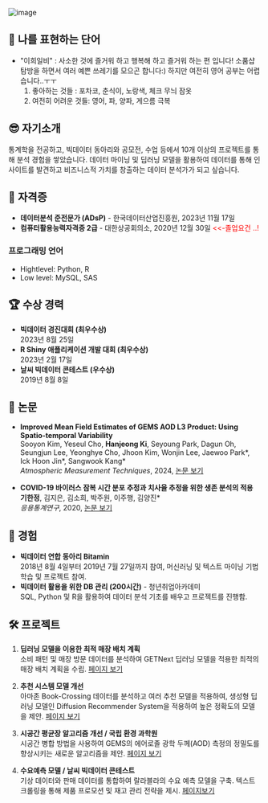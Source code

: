 ![image](https://github.com/user-attachments/assets/83b2442e-1ba5-42a8-966b-948b5a95c6d0)

## 🧀 나를 표현하는 단어
- "이희일비" : 사소한 것에 즐거워 하고 행복해 하고 즐거워 하는 편 입니다! 소품샵 탐방을 하면서 여러 예쁜 쓰레기를 모으곤 합니다:)
  하지만 여전히 영어 공부는 어렵습니다..ㅜㅜ
  1) 좋아하는 것들 : 포차코, 춘식이, 노랑색, 체크 무늬 잠옷
  2) 여전히 어려운 것들: 영어, 파, 양파, 게으름 극복 

## 😎 자기소개
통계학을 전공하고, 빅데이터 동아리와 공모전, 수업 등에서 10개 이상의 프로젝트를 통해 분석 경험을 쌓았습니다. 데이터 마이닝 및 딥러닝 모델을 활용하여 데이터를 통해 인사이트를 발견하고 비즈니스적 가치를 창출하는 데이터 분석가가 되고 싶습니다.

## 🧾 자격증
- **데이터분석 준전문가 (ADsP)** - 한국데이터산업진흥원, 2023년 11월 17일
- **컴퓨터활용능력자격증 2급** - 대한상공회의소, 2020년 12월 30일  <span style="color:red"><<-졸업요건 ..!</span>

### 프로그래밍 언어
- Hightlevel: Python, R
- Low level: MySQL, SAS

## 🏆 수상 경력
- **빅데이터 경진대회 (최우수상)**  
  2023년 8월 25일
- **R Shiny 애플리케이션 개발 대회 (최우수상)**  
  2023년 2월 17일
- **날씨 빅데이터 콘테스트 (우수상)**  
  2019년 8월 8일

## 📰 논문
- **Improved Mean Field Estimates of GEMS AOD L3 Product: Using Spatio-temporal Variability**  
  Sooyon Kim, Yeseul Cho, **Hanjeong Ki**, Seyoung Park, Dagun Oh, Seungjun Lee, Yeonghye Cho, Jhoon Kim, Wonjin Lee, Jaewoo Park*, Ick Hoon Jin*, Sangwook Kang*
  <br/>*Atmospheric Measurement Techniques*, 2024, [논문 보기](https://amt.copernicus.org/articles/17/5221/2024/)
  
- **COVID-19 바이러스 잠복 시간 분포 추정과 치사율 추정을 위한 생존 분석의 적용**  
  **기한정**, 김지은, 김소희, 박주원, 이주행, 김양진*
  <br/>*응용통계연구*, 2020, [논문 보기](http://dx.doi.org/10.5351/KJAS.2020.36.6.777)

## 🌼 경험
- **빅데이터 연합 동아리 Bitamin**  
  2018년 8월 4일부터 2019년 7월 27일까지 참여, 머신러닝 및 텍스트 마이닝 기법 학습 및 프로젝트 참여.
- **빅데이터 활용을 위한 DB 관리 (200시간)** - 청년취업아카데미  
  SQL, Python 및 R을 활용하여 데이터 분석 기초를 배우고 프로젝트를 진행함.

## 🛠 프로젝트
1. **딥러닝 모델을 이용한 최적 매장 배치 계획**  
   소비 패턴 및 매장 방문 데이터를 분석하여 GETNext 딥러닝 모델을 적용한 최적의 매장 배치 계획을 수립.
   [페이지 보기](https://www.notion.so/5d1b68b1b2304ae1a1a6144476debab6)

2. **추천 시스템 모델 개선**  
   아마존 Book-Crossing 데이터를 분석하고 여러 추천 모델을 적용하여, 생성형 딥러닝 모델인 Diffusion Recommender System을 적용하여 높은 정확도의 모델을 제안.
   [페이지 보기](https://www.notion.so/04eac02c58b04a4789b52d8ad15c38e8)
   
3. **시공간 평균장 알고리즘 개선 / 국립 환경 과학원**  
   시공간 병합 방법을 사용하여 GEMS의 에어로졸 광학 두께(AOD) 측정의 정밀도를 향상시키는 새로운 알고리즘을 제안.
   [페이지 보기](https://www.notion.so/e014e0efdd5c487683bda8fffe0f18a0)

4. **수요예측 모델 / 날씨 빅데이터 콘테스트**  
   기상 데이터와 판매 데이터를 통합하여 랄라블라의 수요 예측 모델을 구축. 텍스트 크롤링을 통해 제품 프로모션 및 재고 관리 전략을 제시.
   [페이지보기](https://www.notion.so/4299c2b33d1f48558d04a0400d60f3a5)



   
